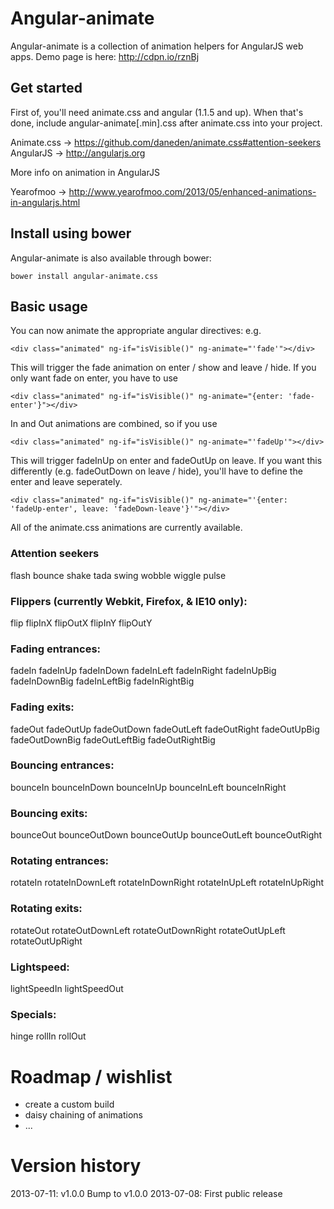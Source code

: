 # Angular-animate

Angular-animate is a collection of animation helpers for AngularJS web apps. Demo page is here: http://cdpn.io/rznBj

## Get started

First of, you'll need animate.css and angular (1.1.5 and up). When that's done, include angular-animate[.min].css after animate.css into your project.

Animate.css -> https://github.com/daneden/animate.css#attention-seekers
AngularJS -> http://angularjs.org

More info on animation in AngularJS

Yearofmoo -> http://www.yearofmoo.com/2013/05/enhanced-animations-in-angularjs.html

## Install using bower

Angular-animate is also available through bower:

```
bower install angular-animate.css
```

## Basic usage

You can now animate the appropriate angular directives: e.g.

```
<div class="animated" ng-if="isVisible()" ng-animate="'fade'"></div>
```

This will trigger the fade animation on enter / show and leave / hide. If you only want fade on enter, you have to use

```
<div class="animated" ng-if="isVisible()" ng-animate="{enter: 'fade-enter'}"></div>
```

In and Out animations are combined, so if you use

```
<div class="animated" ng-if="isVisible()" ng-animate="'fadeUp'"></div>
```

This will trigger fadeInUp on enter and fadeOutUp on leave. If you want this differently (e.g. fadeOutDown on leave / hide), you'll have to define the enter and leave seperately.

```
<div class="animated" ng-if="isVisible()" ng-animate="'{enter: 'fadeUp-enter', leave: 'fadeDown-leave'}'"></div>
```

All of the animate.css animations are currently available.

### Attention seekers

flash bounce shake tada swing wobble wiggle pulse

### Flippers (currently Webkit, Firefox, & IE10 only):

flip flipInX flipOutX flipInY flipOutY

### Fading entrances:

fadeIn fadeInUp fadeInDown fadeInLeft fadeInRight fadeInUpBig fadeInDownBig fadeInLeftBig fadeInRightBig

### Fading exits:

fadeOut fadeOutUp fadeOutDown fadeOutLeft fadeOutRight fadeOutUpBig fadeOutDownBig fadeOutLeftBig fadeOutRightBig

### Bouncing entrances:

bounceIn bounceInDown bounceInUp bounceInLeft bounceInRight

### Bouncing exits:

bounceOut bounceOutDown bounceOutUp bounceOutLeft bounceOutRight

### Rotating entrances:

rotateIn rotateInDownLeft rotateInDownRight rotateInUpLeft rotateInUpRight

### Rotating exits:

rotateOut rotateOutDownLeft rotateOutDownRight rotateOutUpLeft rotateOutUpRight

### Lightspeed:

lightSpeedIn lightSpeedOut

### Specials:

hinge rollIn rollOut

# Roadmap / wishlist

- create a custom build
- daisy chaining of animations
- ...

# Version history

2013-07-11: v1.0.0 Bump to v1.0.0
2013-07-08: First public release